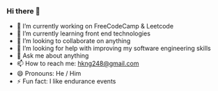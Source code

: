 ### Hi there 👋
- 🔭 I’m currently working on FreeCodeCamp & Leetcode
- 🌱 I’m currently learning front end technologies 
- 👯 I’m looking to collaborate on anything
- 🤔 I’m looking for help with improving my software engineering skills 
- 💬 Ask me about anything
- 📫 How to reach me: hkng248@gmail.com
- 😄 Pronouns: He / Him 
- ⚡ Fun fact: I like endurance events

<!--
**HaitaiNg/haitaing** is a ✨ _special_ ✨ repository because its `README.md` (this file) appears on your GitHub profile.

Here are some ideas to get you started:
-->
